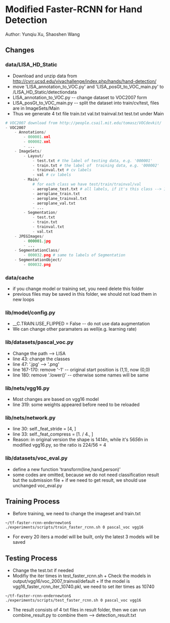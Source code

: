 # Modified Faster-RCNN for Hand Detection
Author: Yunqiu Xu, Shaoshen Wang

## Changes
### data/LISA_HD_Static
+ Download and unzip data from http://cvrr.ucsd.edu/vivachallenge/index.php/hands/hand-detection/
+ move 'LISA_annotation_to_VOC.py' and 'LISA_posGt_to_VOC_main.py' to /LISA_HD_Static/detectiondata
+ LISA_annotation_to_VOC.py  -- change dataset to VOC2007 form
+ LISA_posGt_to_VOC_main.py  -- split the dataset into train/cv/test, files are in ImageSets/Main
+ Thus we generate 4 txt file train.txt val.txt trainval.txt test.txt under Main
        
```python
# VOC2007 download from http://people.csail.mit.edu/tomasz/VOCdevkit/
- VOC2007
    - Annotations/
        - 000001.xml
        - 000002.xml
        - ...
    - ImageSets/
        - Layout/
            - test.txt # the label of testing data, e.g. '000001'
            - train.txt # the label of  training data, e.g. '000002'
            - trainval.txt # cv labels
            - val # cv labels
        - Main/
            # for each class we have test/train/trainval/val
            - aeroplane_test.txt # all labels, if it's this class --> 1, else --> -1
            - aeroplane_train.txt
            - aeroplane_trainval.txt
            - aeroplane_val.txt
            - ...
        - Segmentation/
            - test.txt 
            - train.txt 
            - trainval.txt 
            - val.txt
    - JPEGImages/
        - 000001.jpg
        - ...
    - SegmentationClass/
        - 000032.png # same to labels of Segmentation
    - SegmentationObject/
        - 000032.png 
```       
        
        
### data/cache
+ if you change model or training set, you need delete this folder
+ previous files may be saved in this folder, we should not load them in new loops
### lib/model/config.py
+ __C.TRAIN.USE_FLIPPED = False -- do not use data augmentation
+ We can change other paramaters as well(e.g. learning rate)
### lib/datasets/pascal_voc.py
+ Change the path --> LISA
+ line 43: change the classes        
+ line 47: '.jpg' --> '.png'
+ line 167-170: remove '-1' -- original start position is (1,1), now (0,0)
+ line 180: remove '.lower()' -- otherwise some names will be same
### lib/nets/vgg16.py
+ Most changes are based on vgg16 model
+ line 319: some weights appeared before need to be reloaded
### lib/nets/network.py
+ line 30: self._feat_stride = [4, ]
+ line 33: self._feat_compress = [1. / 4., ]
+ Reason: in original version the shape is 14*14*n, while it's 56*56*n in modified vgg16.py, so the ratio is 224/56 = 4
        
### lib/datasets/voc_eval.py
+ define a new function 'transform(line,hand,person)'
+ some codes are omitted, because we do not need classification result but the submission file
        + if we need to get result, we should use unchanged voc_eval.py

## Training Process
+ Before training, we need to change the imageset and train.txt
```shell
~/tf-faster-rcnn-endernewton$ ./experiments/scripts/train_faster_rcnn.sh 0 pascal_voc vgg16
```
+ For every 20 iters a model will be built, only the latest 3 models will be saved

## Testing Process
+ Change the test.txt if needed
+ Modifiy the iter times in test_faster_rcnn.sh
        + Check the models in output/vgg16/voc_2007_trainval/default
        + If the model is vgg16_faster_rcnn_iter_10740.pkl, we need to set iter times as 10740
```shell
~/tf-faster-rcnn-endernewton$ ./experiments/scripts/test_faster_rcnn.sh 0 pascal_voc vgg16 
```
+ The result consists of 4 txt files in result folder, then we can run combine_result.py to combine them --> detection_result.txt



